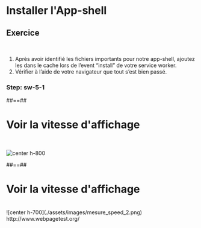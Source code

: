 <!-- .slide: class="exercice sfeir-bg-pink" -->

# Installer l'App-shell

## Exercice

<br>

1. Après avoir identifié les fichiers importants pour notre app-shell, ajoutez les dans le cache lors de l’event “install” de votre service worker.
2. Vérifier à l’aide de votre navigateur que tout s’est bien passé.

### Step: sw-5-1

##==##

# Voir la vitesse d'affichage
<br>

![center h-800](./assets/images/measure_speed.png)

##==##

# Voir la vitesse d'affichage

<br>
![center h-700](./assets/images/mesure_speed_2.png)

<br>
http://www.webpagetest.org/
<!-- .element: class="center" -->